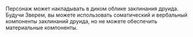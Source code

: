 Персонаж может накладывать в диком облике заклинания друида. Будучи Зверем, вы можете использовать соматический и вербальный компоненты заклинаний друида, но не можете обеспечить материальные компоненты.